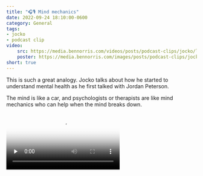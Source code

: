 ```yaml
---
title: "🎧🎙️ Mind mechanics"
date: 2022-09-24 18:10:00-0600
category: General
tags:
- jocko
- podcast clip
video: 
    src: https://media.bennorris.com/videos/posts/podcast-clips/jocko/like-a-car.mov
    poster: https://media.bennorris.com/images/posts/podcast-clips/jocko/like-a-car.jpeg
short: true
---
```


This is such a great analogy. Jocko talks about how he started to understand mental health as he first talked with Jordan Peterson.

The mind is like a car, and psychologists or therapists are like mind mechanics who can help when the mind breaks down.

<div class="embed-responsive embed-responsive-16by9">
    <video class="embed-responsive-item" controls="controls" playsinline="playsinline" src="https://media.bennorris.com/videos/posts/podcast-clips/jocko/like-a-car.mov" poster="https://media.bennorris.com/images/posts/podcast-clips/jocko/like-a-car.jpeg" style="background-image:url(https://media.bennorris.com/images/posts/podcast-clips/jocko/like-a-car.jpeg);background-size:contain;background-repeat:no-repeat;" preload="none"></video>
</div>



